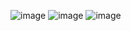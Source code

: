 ![image](https://user-images.githubusercontent.com/85788583/132532313-20d7300b-ebdc-4f6c-abff-ee148e52246b.png)
![image](https://user-images.githubusercontent.com/85788583/132532340-f49bf802-3772-419a-9fd8-cbd9c0791a38.png)
![image](https://user-images.githubusercontent.com/85788583/132532359-40f81c8a-b735-458e-9ee5-96bf85a09255.png)
